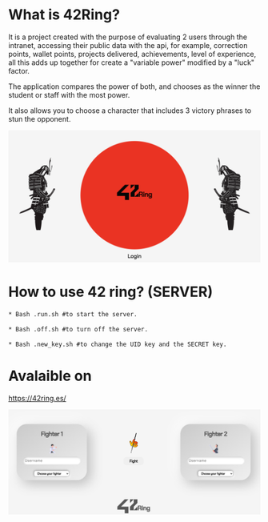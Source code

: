 # What is 42Ring?

It is a project created with the purpose of evaluating 2 users through the intranet, accessing their public data with the api, for example, correction points, wallet points, projects delivered, achievements, level of experience, all this adds up together for create a "variable power" modified by a "luck" factor.

The application compares the power of both, and chooses as the winner the student or staff with the most power.

It also allows you to choose a character that includes 3 victory phrases to stun the opponent.

<img src="https://github.com/abello-r/abello-r.github.io/blob/master/public/src/front.png">

# How to use 42 ring? (SERVER)

```
* Bash .run.sh #to start the server.
```

```
* Bash .off.sh #to turn off the server.
```

```
* Bash .new_key.sh #to change the UID key and the SECRET key.
```

# Avalaible on

https://42ring.es/


<img src="https://github.com/abello-r/abello-r.github.io/blob/master/public/src/42ring_front.png">
